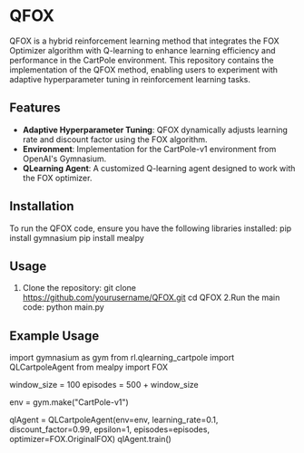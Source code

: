 # QFOX

QFOX is a hybrid reinforcement learning method that integrates the FOX Optimizer algorithm with Q-learning to enhance learning efficiency and performance in the CartPole environment. This repository contains the implementation of the QFOX method, enabling users to experiment with adaptive hyperparameter tuning in reinforcement learning tasks.

## Features

- **Adaptive Hyperparameter Tuning**: QFOX dynamically adjusts learning rate and discount factor using the FOX algorithm.
- **Environment**: Implementation for the CartPole-v1 environment from OpenAI's Gymnasium.
- **QLearning Agent**: A customized Q-learning agent designed to work with the FOX optimizer.

## Installation

To run the QFOX code, ensure you have the following libraries installed:
pip install gymnasium
pip install mealpy

## Usage
1. Clone the repository:
git clone https://github.com/yourusername/QFOX.git
cd QFOX
2.Run the main code:
python main.py


## Example Usage
import gymnasium as gym
from rl.qlearning_cartpole import QLCartpoleAgent
from mealpy import FOX 

window_size = 100
episodes = 500 + window_size

env = gym.make("CartPole-v1")

qlAgent = QLCartpoleAgent(env=env, 
                           learning_rate=0.1, 
                           discount_factor=0.99, 
                           epsilon=1,
                           episodes=episodes,
                           optimizer=FOX.OriginalFOX)
qlAgent.train()

